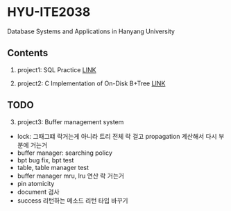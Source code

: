 # HYU-ITE2038
Database Systems and Applications in Hanyang University

## Contents

1. project1: SQL Practice [LINK](./project1.sql)

2. project2: C Implementation of On-Disk B+Tree [LINK](./project2)

## TODO

3. project3: Buffer management system
- lock: 그때그떄 락거는게 아니라 트리 전체 락 걸고 propagation 계산해서 다시 부분에 거는거
- buffer manager: searching policy
- bpt bug fix, bpt test
- table, table manager test
- buffer manager mru, lru 연산 락 거는거
- pin atomicity
- document 검사
- success 리턴하는 메소드 리턴 타입 바꾸기
